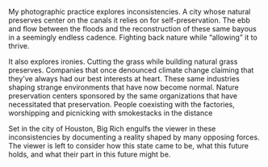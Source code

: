 My photographic practice explores inconsistencies. A city whose natural preserves center on the canals it relies on for self-preservation. The ebb and flow between the floods and the reconstruction of these same bayous in a seemingly endless cadence. Fighting back nature while “allowing” it to thrive.

It also explores ironies. Cutting the grass while building natural grass preserves. Companies that once denounced climate change claiming that they’ve always had our best interests at heart. These same industries shaping strange environments that have now become normal. Nature preservation centers sponsored by the same organizations that have necessitated that preservation. People coexisting with the factories, worshipping and picnicking with smokestacks in the distance 

Set in the city of Houston, Big Rich engulfs the viewer in these inconsistencies by documenting a reality shaped by many opposing forces. The viewer is left to consider how this state came to be, what this future holds, and what their part in this future might be.